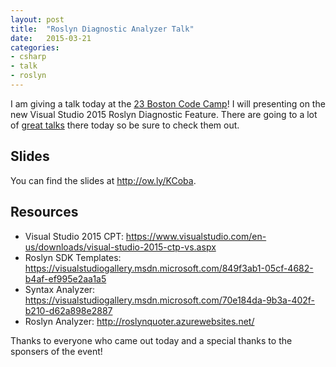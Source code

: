 ```yaml
---
layout: post
title:  "Roslyn Diagnostic Analyzer Talk"
date:   2015-03-21
categories: 
- csharp
- talk
- roslyn
---
```


I am giving a talk today at the [23 Boston Code Camp](https://www.bostoncodecamp.com/)!  I will presenting on the new Visual Studio 2015 Roslyn Diagnostic Feature.  There are going to a lot of [great talks](https://www.bostoncodecamp.com/CC23/Schedule/Index) there today so be sure to check them out.

## Slides
You can find the slides at http://ow.ly/KCoba.  

## Resources
- Visual Studio 2015 CPT: https://www.visualstudio.com/en-us/downloads/visual-studio-2015-ctp-vs.aspx
- Roslyn SDK Templates: https://visualstudiogallery.msdn.microsoft.com/849f3ab1-05cf-4682-b4af-ef995e2aa1a5
- Syntax Analyzer: https://visualstudiogallery.msdn.microsoft.com/70e184da-9b3a-402f-b210-d62a898e2887
- Roslyn Analyzer: http://roslynquoter.azurewebsites.net/

Thanks to everyone who came out today and a special thanks to the sponsers of the event!
